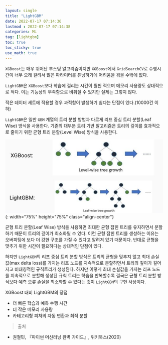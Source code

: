 ```yaml
---
layout: single
title: "LightGBM"
date: 2022-07-17 07:14:36
lastmod : 2022-07-17 07:14:38
categories: ML
tag: [lightgbm]
toc: true
toc_sticky: true
use_math: true
---
```


`XGBoost`는 매우 뛰어난 부스팅 알고리즘이지만 `XGBoost`에서 `GridSearchCV`로 수행시간이 너무 오래 걸려서 많은 파라미터를 튜닝하기에 어려움을 겪을 수밖에 없다.

`LightGBM`은 `XGBoost`보다 학습에 걸리는 시간이 훨씬 적으며 메모리 사용량도 상대적으로 적다. 이는 기능상의 부족함으로 비춰질 수 있지만 실제는 그렇지 않다.

적은 데이터 세트에 적용할 경우 과적합이 발생하기 쉽다는 단점이 있다.(10000건 이하)

`LightGBM`은 일반 `GBM` 계열의 트리 분할 방법과 다르게 리프 중심 트리 분할(Leaf Wise) 방식을 사용한다. 기존의 대부분 트리 기반 알고리즘은 트리의 깊이를 효과적으로 줄이기 위한 균형 트리 분할(Level Wise) 방식을 사용한다.

![lightgbm_xgboost](../../../assets/images/ai/lightgbm_xgboost.png){: width="75%" height="75%" class="align-center"}

균형 트리 분할(Leaf Wise) 방식을 사용하면 최대한 균형 잡힌 트리를 유지하면서 분할하기 때문이 트리의 깊이가 최소화될 수 있다. 이런 균형 잡힌 트리를 생성하는 이유는 오버피팅에 보다 더 강한 구조를 가질 수 있다고 알려져 있기 때문이다. 반대로 균형을 맞추기 위한 시간이 필요하다는 상대적인 단점이 있다.

하지만 `LightGBM`의 리프 중심 트리 분할 방식은 트리의 균형을 맞추지 않고 최대 손실 값(max delta loss)를 가지는 리프 노드를 지속적으로 분할하면서 트리의 깊이가 깊어지고 비대칭적인 규칙트리가 생성된다. 하지만 이렇게 최대 손실값을 가지는 리프 노드를 지속적으로 분할해 생성된 규칙 트리는 학습을 반복할수록 결국은 균형 트리 분할 방식보다 예측 오류 손실을 최소화할 수 있다는 것이 `LightGBM`의 구현 사상이다.

XGBoost 대비 LightGBM의 장점
 - 더 빠른 학습과 예측 수행 시간
 - 더 작은 메모리 사용량
 - 카테고리형 피처의 자동 변환과 최적 분할






> 출처
 - 권철민, 『파이썬 머신러닝 완벽 가이드』, 위키북스(2020)